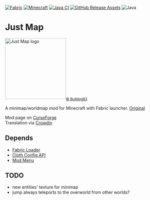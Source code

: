 [![Fabric](https://img.shields.io/badge/Mod_Loader-Fabric-blue)](https://fabricmc.net/)
[![Minecraft](https://img.shields.io/badge/Minecraft-1.20.5-green)](https://www.minecraft.net/)
[![Java CI](https://github.com/umjammer/JustMap/actions/workflows/build.yml/badge.svg)](https://github.com/umjammer/JustMap/actions/workflows/build.yml)
[![GitHub Release Assets](https://github.com/umjammer/JustMap/actions/workflows/publish.yml/badge.svg)](https://github.com/umjammer/JustMap/actions/workflows/publish.yml)
![Java](https://img.shields.io/badge/Java-21-b07219)

# Just Map

<img src="src/main/resources/assets/justmap/icon.png" width="200" alt="Just Map logo"/><sub><a href="https://github.com/Bulldog83/JustMap">© Bulldog83</a></sub>

A minimap/worldmap mod for Minecraft with Fabric launcher. [Original](https://github.com/Bulldog83/JustMap)

Mod page on [CurseForge](https://www.curseforge.com/minecraft/mc-mods/just-map) \
Translation via [Crowdin](https://crowdin.com/project/justmap)

## Depends

 * [Fabric Loader](https://fabricmc.net/develop/)
 * [Cloth Config API](https://modrinth.com/mod/cloth-config)
 * [Mod Menu](https://modrinth.com/mod/modmenu)

## TODO

 * new entities' texture for minimap
 * jump always teleports to the overworld from other worlds? 
